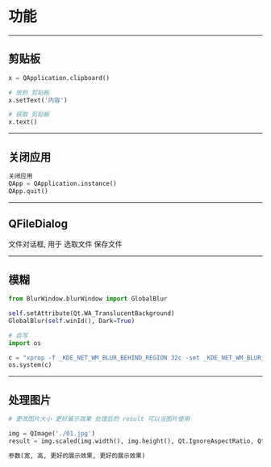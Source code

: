 # 功能


---
## 剪贴板

```python
x = QApplication.clipboard()

# 放到 剪贴板
x.setText('内容')

# 获取 剪贴板
x.text()

```

---
## 关闭应用

```python
关闭应用
QApp = QApplication.instance()
QApp.quit()
```

---
## QFileDialog

文件对话框, 用于 选取文件 保存文件

---

## 模糊

```python
from BlurWindow.blurWindow import GlobalBlur

self.setAttribute(Qt.WA_TranslucentBackground)
GlobalBlur(self.winId(), Dark=True)
```

```python
# 自写
import os

c = "xprop -f _KDE_NET_WM_BLUR_BEHIND_REGION 32c -set _KDE_NET_WM_BLUR_BEHIND_REGION 0 -id " + str(self.winId())
os.system(c)
```

---
## 处理图片

```python
# 更改图片大小 更好展示效果 处理后的 result 可以当图片使用

img = QImage('./01.jpg')
result = img.scaled(img.width(), img.height(), Qt.IgnoreAspectRatio, Qt.SmoothTransformation)

参数(宽, 高, 更好的展示效果, 更好的展示效果)
```
